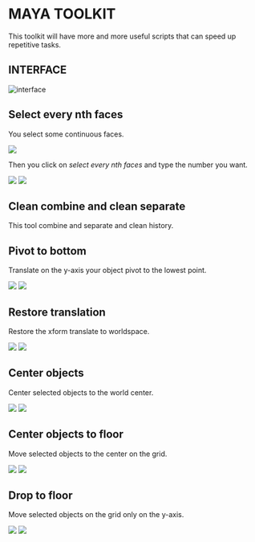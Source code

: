 # MAYA TOOLKIT

This toolkit will have more and more useful scripts that can speed up repetitive tasks.

## INTERFACE

![interface](./readme/interface.jpg)

## Select every nth faces

You select some continuous faces.

![](./readme/select_faces.jpg)

Then you click on *select every nth faces* and type the number you want.

![](./readme/select_every.jpg)
![](./readme/checker_deselect.jpg)

## Clean combine and clean separate

This tool combine and separate and clean history.

## Pivot to bottom

Translate on the y-axis your object pivot to the lowest point.

![](./readme/pivot_middle.jpg)
![](./readme/pivot_bottom.jpg)

## Restore translation

Restore the xform translate to worldspace.

![](./readme/before_restore.jpg)
![](./readme/after_restore.jpg)

## Center objects

Center selected objects to the world center.

![](./readme/before_center.jpg)
![](./readme/after_center.jpg)

## Center objects to floor

Move selected objects to the center on the grid.

![](./readme/before_drop_to_center.jpg)
![](./readme/after_drop_to_center.jpg)

## Drop to floor

Move selected objects on the grid only on the y-axis.

![](./readme/before_drop_to_floor.jpg)
![](./readme/after_drop_to_floor.jpg)